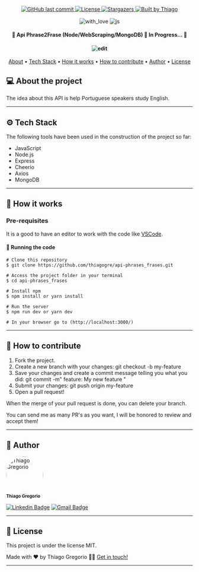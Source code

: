 <p align="center">
  <a href="https://github.com/thiagogre/api-phrases_frases/commits/master">
    <img alt="GitHub last commit" src="https://img.shields.io/github/last-commit/thiagogre/api-phrases_frases">
  </a>
    
   <a href="https://github.com/thiagogre/api-phrases_frases/blob/master/LICENSE">  
    <img alt="License" src="https://img.shields.io/badge/license-MIT-brightgreen">
   </a>

   <a href="https://github.com/thiagogre/api-phrases_frases/stargazers">
    <img alt="Stargazers" src="https://img.shields.io/github/stars/thiagogre/api-phrases_frases?style=social">
  </a>

  <a href="https://www.linkedin.com/in/thiagogre/">
    <img alt="Built by Thiago" src="https://img.shields.io/badge/built%20by-Thiago%20Gregorio-%237519C1">
  </a>
</p>
<p align="center">
  <img align="center" alt="with_love" src="https://forthebadge.com/images/badges/built-with-love.svg" />
  <img align="center" alt="js" src="https://forthebadge.com/images/badges/made-with-javascript.svg" />
<p>

<h4 align="center">
	🚧 Api Phrase2Frase (Node/WebScraping/MongoDB) 🚧 In Progress... 🚀
</h4>
<h4 align="center">
	  <img alt="edit" title="#Api-phrases" src="./assets/phrases_to_frases_mongoDB.gif">
</h4>

<p align="center">
 <a href="#-about-the-project">About</a> •
 <a href="#%EF%B8%8F-tech-stack">Tech Stack</a> • 
 <a href="#-how-it-works">How it works</a> • 
 <a href="#-how-to-contribute">How to contribute</a> • 
 <a href="#-author">Author</a> • 
 <a href="#user-content--license">License</a>
</p>


## 💻 About the project

The idea about this API is help Portuguese speakers study English.

---

## ⚙️ Tech Stack

The following tools have been used in the construction of the project so far:

- JavaScript
- Node.js
- Express
- Cheerio
- Axios
- MongoDB

---

## 🚀 How it works

### Pre-requisites

It is a good to have an editor to work with the code like [VSCode](https://code.visualstudio.com/).


#### 🧭 Running the code

```
# Clone this repository
$ git clone https://github.com/thiagogre/api-phrases_frases.git

# Access the project folder in your terminal
$ cd api-phrases_frases

# Install npm
$ npm install or yarn install

# Run the server
$ npm run dev or yarn dev

# In your browser go to (http://localhost:3000/)

```
---

## 💪 How to contribute

1. Fork the project.
2. Create a new branch with your changes: git checkout -b my-feature
3. Save your changes and create a commit message telling you what you did: git commit -m" feature: My new feature "
4. Submit your changes: git push origin my-feature
5. Open a pull request!

When the merge of your pull request is done, you can delete your branch.

You can send me as many PR's as you want, I will be honored to review and accept them!

---

## 🦸 Author


 <img style="border-radius: 50%;" src="https://avatars0.githubusercontent.com/u/66977846?s=400&u=bf215d9d41feee6c46c7edb210c8e2b26e9659a0&v=4" width="100px;" alt="Thiago Gregorio"/>
 <br />
 <sub><b>Thiago Gregorio</b></sub>
 <br />

[![Linkedin Badge](https://img.shields.io/badge/-Thiago-blue?style=flat-square&logo=Linkedin&logoColor=white&link=https://www.linkedin.com/in/thiagogre)](https://www.linkedin.com/in/thiagogre/) 
[![Gmail Badge](https://img.shields.io/badge/-thiagoluiz_16@hotmail.com-c14438?style=flat-square&logo=Gmail&logoColor=white&link=mailto:thiagoluiz_16@hotmail.com)](mailto:thiagoluiz_16@hotmail.com)

---

## 📝 License

This project is under the license MIT.

Made with ❤️ by Thiago Gregorio 👋🏽 [Get in touch!](https://www.linkedin.com/in/thiagogre)

---
